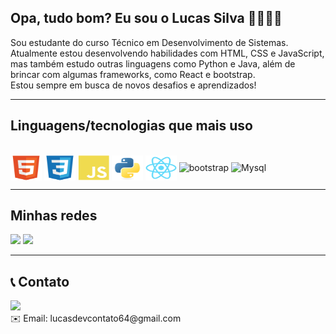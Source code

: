 ## Opa, tudo bom? Eu sou o Lucas Silva 👨🏾‍💻👋

Sou estudante do curso Técnico em Desenvolvimento de Sistemas. Atualmente estou desenvolvendo habilidades com HTML, CSS e JavaScript, mas também estudo outras linguagens como Python e Java, além de brincar com algumas frameworks, como React e bootstrap.<br>
 Estou sempre em busca de novos desafios e aprendizados!

 ---
 ## Linguagens/tecnologias que mais uso
<div style="display: inline_block"><br>
  <img align="center" alt="HTML" height="40" width="50" src="https://raw.githubusercontent.com/devicons/devicon/master/icons/html5/html5-original.svg">
  <img align="center" alt="CSS" height="40" width="50" src="https://raw.githubusercontent.com/devicons/devicon/master/icons/css3/css3-original.svg">
   <img align="center" alt="Js" height="40" width="50" src="https://raw.githubusercontent.com/devicons/devicon/master/icons/javascript/javascript-plain.svg">
  <img align="center" alt="Python" height="40" width="50" src="https://raw.githubusercontent.com/devicons/devicon/master/icons/python/python-original.svg">
   <img align="center" alt="React" height="40" width="50" src="https://raw.githubusercontent.com/devicons/devicon/master/icons/react/react-original.svg">
  <img align="center" alt="bootstrap" height="40" width="120" src="https://img.shields.io/badge/Bootstrap-563D7C?style=for-the-badge&logo=bootstrap&logoColor=white">
  <img align="center" alt="Mysql" heigth="130" width="130" src="https://img.shields.io/badge/MySQL-00000F?style=for-the-badge&logo=mysql&logoColor=white"> 
</div>

 ---
## Minhas redes

<div> 
  <a href="https://www.linkedin.com/in/lucas-silva33/" target="_blank"><img src="https://img.shields.io/badge/-LinkedIn-%230077B5?style=for-the-badge&logo=linkedin&logoColor=white" target="_blank"></a> 
  <a href="https://github.com/LucasSLucio" target="_blank"><img src="https://img.shields.io/badge/-GitHub-black?style=for-the-badge&logo=github&logoColor=white" target="_blank"></a>  
</div>

---

##  📞 Contato
<div> 
<a href = "mailto:lucasdevcontato64@gmail.com"><img src="https://img.shields.io/badge/-Gmail-%23333?style=for-the-badge&logo=gmail&logoColor=white" target="_blank"></a> <br>  
✉️ Email: lucasdevcontato64@gmail.com
</div>

